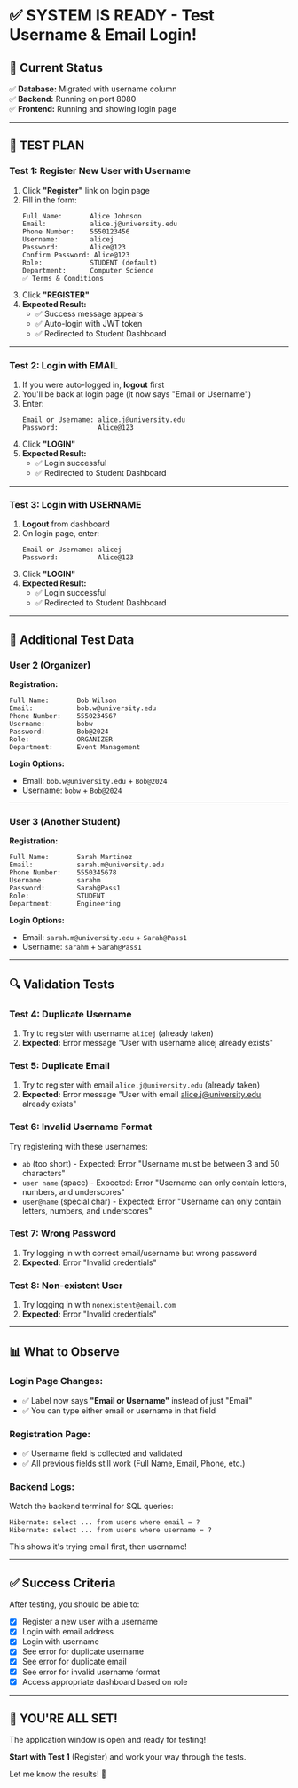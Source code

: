 # ✅ SYSTEM IS READY - Test Username & Email Login!

## 🎉 Current Status

✅ **Database:** Migrated with username column  
✅ **Backend:** Running on port 8080  
✅ **Frontend:** Running and showing login page  

---

## 🧪 TEST PLAN

### Test 1: Register New User with Username
1. Click **"Register"** link on login page
2. Fill in the form:
   ```
   Full Name:       Alice Johnson
   Email:           alice.j@university.edu
   Phone Number:    5550123456
   Username:        alicej
   Password:        Alice@123
   Confirm Password: Alice@123
   Role:            STUDENT (default)
   Department:      Computer Science
   ✅ Terms & Conditions
   ```
3. Click **"REGISTER"**
4. **Expected Result:** 
   - ✅ Success message appears
   - ✅ Auto-login with JWT token
   - ✅ Redirected to Student Dashboard

---

### Test 2: Login with EMAIL
1. If you were auto-logged in, **logout** first
2. You'll be back at login page (it now says "Email or Username")
3. Enter:
   ```
   Email or Username: alice.j@university.edu
   Password:          Alice@123
   ```
4. Click **"LOGIN"**
5. **Expected Result:**
   - ✅ Login successful
   - ✅ Redirected to Student Dashboard

---

### Test 3: Login with USERNAME
1. **Logout** from dashboard
2. On login page, enter:
   ```
   Email or Username: alicej
   Password:          Alice@123
   ```
3. Click **"LOGIN"**
4. **Expected Result:**
   - ✅ Login successful
   - ✅ Redirected to Student Dashboard

---

## 🎯 Additional Test Data

### User 2 (Organizer)
**Registration:**
```
Full Name:       Bob Wilson
Email:           bob.w@university.edu
Phone Number:    5550234567
Username:        bobw
Password:        Bob@2024
Role:            ORGANIZER
Department:      Event Management
```

**Login Options:**
- Email: `bob.w@university.edu` + `Bob@2024`
- Username: `bobw` + `Bob@2024`

---

### User 3 (Another Student)
**Registration:**
```
Full Name:       Sarah Martinez
Email:           sarah.m@university.edu
Phone Number:    5550345678
Username:        sarahm
Password:        Sarah@Pass1
Role:            STUDENT
Department:      Engineering
```

**Login Options:**
- Email: `sarah.m@university.edu` + `Sarah@Pass1`
- Username: `sarahm` + `Sarah@Pass1`

---

## 🔍 Validation Tests

### Test 4: Duplicate Username
1. Try to register with username `alicej` (already taken)
2. **Expected:** Error message "User with username alicej already exists"

### Test 5: Duplicate Email
1. Try to register with email `alice.j@university.edu` (already taken)
2. **Expected:** Error message "User with email alice.j@university.edu already exists"

### Test 6: Invalid Username Format
Try registering with these usernames:
- `ab` (too short) - Expected: Error "Username must be between 3 and 50 characters"
- `user name` (space) - Expected: Error "Username can only contain letters, numbers, and underscores"
- `user@name` (special char) - Expected: Error "Username can only contain letters, numbers, and underscores"

### Test 7: Wrong Password
1. Try logging in with correct email/username but wrong password
2. **Expected:** Error "Invalid credentials"

### Test 8: Non-existent User
1. Try logging in with `nonexistent@email.com`
2. **Expected:** Error "Invalid credentials"

---

## 📊 What to Observe

### Login Page Changes:
- ✅ Label now says **"Email or Username"** instead of just "Email"
- ✅ You can type either email or username in that field

### Registration Page:
- ✅ Username field is collected and validated
- ✅ All previous fields still work (Full Name, Email, Phone, etc.)

### Backend Logs:
Watch the backend terminal for SQL queries:
```
Hibernate: select ... from users where email = ?
Hibernate: select ... from users where username = ?
```

This shows it's trying email first, then username!

---

## ✅ Success Criteria

After testing, you should be able to:
- [x] Register a new user with a username
- [x] Login with email address
- [x] Login with username
- [x] See error for duplicate username
- [x] See error for duplicate email
- [x] See error for invalid username format
- [x] Access appropriate dashboard based on role

---

## 🎉 YOU'RE ALL SET!

The application window is open and ready for testing!

**Start with Test 1** (Register) and work your way through the tests.

Let me know the results! 🚀
